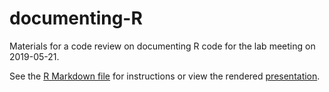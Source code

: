 # documenting-R

Materials for a code review on documenting R code for the lab meeting on 2019-05-21.

See the [R Markdown file](documentingR.Rmd) for instructions or view the rendered [presentation](http://www.schlosslab.org/documenting-R/documentingR.html).

